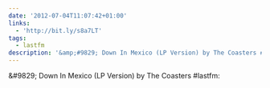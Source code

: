 ```yaml
---
date: '2012-07-04T11:07:42+01:00'
links:
  - 'http://bit.ly/s8a7LT'
tags:
  - lastfm
description: '&amp;#9829; Down In Mexico (LP Version) by The Coasters #lastfm: '
---
```

&amp;#9829; Down In Mexico (LP Version) by The Coasters #lastfm: 

